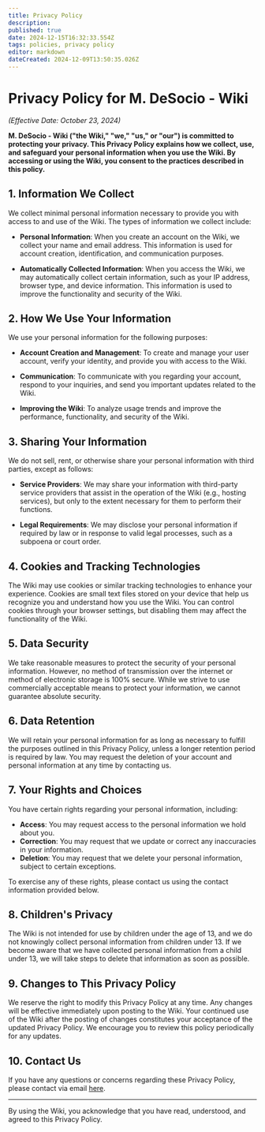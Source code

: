 ```yaml
---
title: Privacy Policy
description: 
published: true
date: 2024-12-15T16:32:33.554Z
tags: policies, privacy policy
editor: markdown
dateCreated: 2024-12-09T13:50:35.026Z
---
```


# Privacy Policy for M. DeSocio - Wiki  
*(Effective Date: October 23, 2024)*  

**M. DeSocio - Wiki ("the Wiki," "we," "us," or "our") is committed to protecting your privacy. This Privacy Policy explains how we collect, use, and safeguard your personal information when you use the Wiki. By accessing or using the Wiki, you consent to the practices described in this policy.**

## 1. **Information We Collect**  
We collect minimal personal information necessary to provide you with access to and use of the Wiki. The types of information we collect include:

- **Personal Information**: When you create an account on the Wiki, we collect your name and email address. This information is used for account creation, identification, and communication purposes.
  
- **Automatically Collected Information**: When you access the Wiki, we may automatically collect certain information, such as your IP address, browser type, and device information. This information is used to improve the functionality and security of the Wiki.

## 2. **How We Use Your Information**  
We use your personal information for the following purposes:

- **Account Creation and Management**: To create and manage your user account, verify your identity, and provide you with access to the Wiki.
  
- **Communication**: To communicate with you regarding your account, respond to your inquiries, and send you important updates related to the Wiki.

- **Improving the Wiki**: To analyze usage trends and improve the performance, functionality, and security of the Wiki.

## 3. **Sharing Your Information**  
We do not sell, rent, or otherwise share your personal information with third parties, except as follows:

- **Service Providers**: We may share your information with third-party service providers that assist in the operation of the Wiki (e.g., hosting services), but only to the extent necessary for them to perform their functions.

- **Legal Requirements**: We may disclose your personal information if required by law or in response to valid legal processes, such as a subpoena or court order.

## 4. **Cookies and Tracking Technologies**  
The Wiki may use cookies or similar tracking technologies to enhance your experience. Cookies are small text files stored on your device that help us recognize you and understand how you use the Wiki. You can control cookies through your browser settings, but disabling them may affect the functionality of the Wiki.

## 5. **Data Security**  
We take reasonable measures to protect the security of your personal information. However, no method of transmission over the internet or method of electronic storage is 100% secure. While we strive to use commercially acceptable means to protect your information, we cannot guarantee absolute security.

## 6. **Data Retention**  
We will retain your personal information for as long as necessary to fulfill the purposes outlined in this Privacy Policy, unless a longer retention period is required by law. You may request the deletion of your account and personal information at any time by contacting us.

## 7. **Your Rights and Choices**  
You have certain rights regarding your personal information, including:

- **Access**: You may request access to the personal information we hold about you.
- **Correction**: You may request that we update or correct any inaccuracies in your information.
- **Deletion**: You may request that we delete your personal information, subject to certain exceptions.
  
To exercise any of these rights, please contact us using the contact information provided below.

## 8. **Children's Privacy**  
The Wiki is not intended for use by children under the age of 13, and we do not knowingly collect personal information from children under 13. If we become aware that we have collected personal information from a child under 13, we will take steps to delete that information as soon as possible.

## 9. **Changes to This Privacy Policy**  
We reserve the right to modify this Privacy Policy at any time. Any changes will be effective immediately upon posting to the Wiki. Your continued use of the Wiki after the posting of changes constitutes your acceptance of the updated Privacy Policy. We encourage you to review this policy periodically for any updates.

## 10. **Contact Us**  
If you have any questions or concerns regarding these Privacy Policy, please contact via email [here](mailto:mike+wiki@desocios.com).

---

By using the Wiki, you acknowledge that you have read, understood, and agreed to this Privacy Policy.
